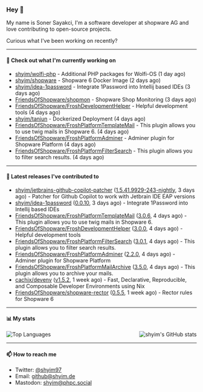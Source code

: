 ### Hey 👋

My name is Soner Sayakci, I'm a software developer at shopware AG and love contributing to open-source projects.

Curious what I've been working on recently?

---

#### 👷 Check out what I'm currently working on

- [shyim/wolfi-php](https://github.com/shyim/wolfi-php) - Additional PHP packages for Wolfi-OS (1 day ago)
- [shyim/shopware](https://github.com/shyim/shopware) - Shopware 6 Docker Image (2 days ago)
- [shyim/idea-1password](https://github.com/shyim/idea-1password) - Integrate 1Password into Intellij based IDEs (3 days ago)
- [FriendsOfShopware/shopmon](https://github.com/FriendsOfShopware/shopmon) - Shopware Shop Monitoring (3 days ago)
- [FriendsOfShopware/FroshDevelopmentHelper](https://github.com/FriendsOfShopware/FroshDevelopmentHelper) - Helpful development tools (4 days ago)
- [shyim/tanjun](https://github.com/shyim/tanjun) - Dockerized Deployment (4 days ago)
- [FriendsOfShopware/FroshPlatformTemplateMail](https://github.com/FriendsOfShopware/FroshPlatformTemplateMail) - This plugin allows you to use twig mails in Shopware 6. (4 days ago)
- [FriendsOfShopware/FroshPlatformAdminer](https://github.com/FriendsOfShopware/FroshPlatformAdminer) - Adminer plugin for Shopware Platform (4 days ago)
- [FriendsOfShopware/FroshPlatformFilterSearch](https://github.com/FriendsOfShopware/FroshPlatformFilterSearch) - This plugin allows you to filter search results. (4 days ago)

---

#### 🔭 Latest releases I've contributed to

- [shyim/jetbrains-github-copilot-patcher](https://github.com/shyim/jetbrains-github-copilot-patcher) ([1.5.41.9929-243-nightly](https://github.com/shyim/jetbrains-github-copilot-patcher/releases/tag/1.5.41.9929-243-nightly), 3 days ago) - Patcher for Github Copilot to work with Jetbrain IDE EAP versions
- [shyim/idea-1password](https://github.com/shyim/idea-1password) ([0.0.10](https://github.com/shyim/idea-1password/releases/tag/0.0.10), 3 days ago) - Integrate 1Password into Intellij based IDEs
- [FriendsOfShopware/FroshPlatformTemplateMail](https://github.com/FriendsOfShopware/FroshPlatformTemplateMail) ([3.0.6](https://github.com/FriendsOfShopware/FroshPlatformTemplateMail/releases/tag/3.0.6), 4 days ago) - This plugin allows you to use twig mails in Shopware 6.
- [FriendsOfShopware/FroshDevelopmentHelper](https://github.com/FriendsOfShopware/FroshDevelopmentHelper) ([3.0.0](https://github.com/FriendsOfShopware/FroshDevelopmentHelper/releases/tag/3.0.0), 4 days ago) - Helpful development tools
- [FriendsOfShopware/FroshPlatformFilterSearch](https://github.com/FriendsOfShopware/FroshPlatformFilterSearch) ([3.0.1](https://github.com/FriendsOfShopware/FroshPlatformFilterSearch/releases/tag/3.0.1), 4 days ago) - This plugin allows you to filter search results.
- [FriendsOfShopware/FroshPlatformAdminer](https://github.com/FriendsOfShopware/FroshPlatformAdminer) ([2.2.0](https://github.com/FriendsOfShopware/FroshPlatformAdminer/releases/tag/2.2.0), 4 days ago) - Adminer plugin for Shopware Platform
- [FriendsOfShopware/FroshPlatformMailArchive](https://github.com/FriendsOfShopware/FroshPlatformMailArchive) ([3.5.0](https://github.com/FriendsOfShopware/FroshPlatformMailArchive/releases/tag/3.5.0), 4 days ago) - This plugin allows you to archive your mails.
- [cachix/devenv](https://github.com/cachix/devenv) ([v1.5.2](https://github.com/cachix/devenv/releases/tag/v1.5.2), 1 week ago) - Fast, Declarative, Reproducible, and Composable Developer Environments using Nix
- [FriendsOfShopware/shopware-rector](https://github.com/FriendsOfShopware/shopware-rector) ([0.5.5](https://github.com/FriendsOfShopware/shopware-rector/releases/tag/0.5.5), 1 week ago) - Rector rules for Shopware 6

---

#### 📊 My stats

<img align="right" alt="shyim's GitHub stats" src="https://github-readme-stats.vercel.app/api?username=shyim&count_private=1&show_icons=true&" />

![Top Languages](https://github-readme-stats.vercel.app/api/top-langs/?username=shyim)

---

#### 📫 How to reach me

- Twitter: [@shyim97](https://twitter.com/shyim97)
- Email: [github@shyim.de](mailto://github@shyim.de)
- Mastodon: <a rel="me" href="https://phpc.social/@shyim">shyim@phpc.social</a>
